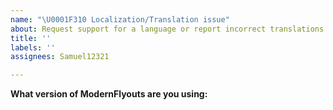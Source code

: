 ```yaml
---
name: "\U0001F310 Localization/Translation issue"
about: Request support for a language or report incorrect translations
title: ''
labels: ''
assignees: Samuel12321

---
```


**What version of ModernFlyouts are you using:**
 <!-- this helps us to identify bugs -->
